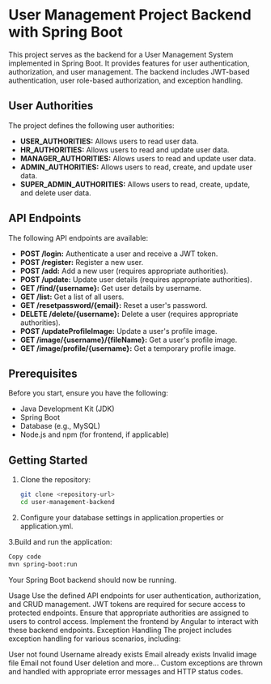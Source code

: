 # User Management Project Backend with Spring Boot

This project serves as the backend for a User Management System implemented in Spring Boot. It provides features for user authentication, authorization, and user management. The backend includes JWT-based authentication, user role-based authorization, and exception handling.

## User Authorities

The project defines the following user authorities:

- **USER_AUTHORITIES:** Allows users to read user data.
- **HR_AUTHORITIES:** Allows users to read and update user data.
- **MANAGER_AUTHORITIES:** Allows users to read and update user data.
- **ADMIN_AUTHORITIES:** Allows users to read, create, and update user data.
- **SUPER_ADMIN_AUTHORITIES:** Allows users to read, create, update, and delete user data.

## API Endpoints

The following API endpoints are available:

- **POST /login:** Authenticate a user and receive a JWT token.
- **POST /register:** Register a new user.
- **POST /add:** Add a new user (requires appropriate authorities).
- **POST /update:** Update user details (requires appropriate authorities).
- **GET /find/{username}:** Get user details by username.
- **GET /list:** Get a list of all users.
- **GET /resetpassword/{email}:** Reset a user's password.
- **DELETE /delete/{username}:** Delete a user (requires appropriate authorities).
- **POST /updateProfileImage:** Update a user's profile image.
- **GET /image/{username}/{fileName}:** Get a user's profile image.
- **GET /image/profile/{username}:** Get a temporary profile image.

## Prerequisites

Before you start, ensure you have the following:

- Java Development Kit (JDK)
- Spring Boot
- Database (e.g., MySQL)
- Node.js and npm (for frontend, if applicable)

## Getting Started

1. Clone the repository:

   ```bash
   git clone <repository-url>
   cd user-management-backend
2. Configure your database settings in application.properties or application.yml.

3.Build and run the application:

  ```bash
  Copy code
  mvn spring-boot:run
```
Your Spring Boot backend should now be running.

Usage
Use the defined API endpoints for user authentication, authorization,  and CRUD management.
JWT tokens are required for secure access to protected endpoints.
Ensure that appropriate authorities are assigned to users to control access.
Implement the frontend by Angular to interact with these backend endpoints.
Exception Handling
The project includes exception handling for various scenarios, including:

User not found
Username already exists
Email already exists
Invalid image file
Email not found
User deletion
and more...
Custom exceptions are thrown and handled with appropriate error messages and HTTP status codes.
